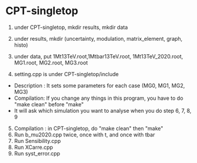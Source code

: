 # CPT-singletop

1. under CPT-singletop, mkdir results, mkdir data
2. under results, mkdir (uncertainty, modulation, matrix_element, graph, histo)
3. under data, put 1Mt13TeV.root,1Mtbar13TeV.root, 1Mt13TeV_2020.root, MG1.root, MG2.root, MG3.root 

4. setting.cpp is under CPT-singletop/include
  - Description : It sets some parameters for each case (MG0, MG1, MG2, MG3)
  - Compilation: If you change any things in this program, you have to do "make clean" before "make" 
  - It will ask which simulation you want to analyse when you do step 6, 7, 8, 9 

5. Compilation : in CPT-singletop, do "make clean" then "make" 
6. Run b_mu2020.cpp twice, once with t, and once with tbar
7. Run Sensibility.cpp
8. Run XCarre.cpp
9. Run syst_error.cpp

